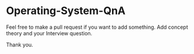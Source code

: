 # Operating-System-QnA


Feel free to make a pull request if you want to add something.
Add concept theory and your Interview question.

Thank you.
